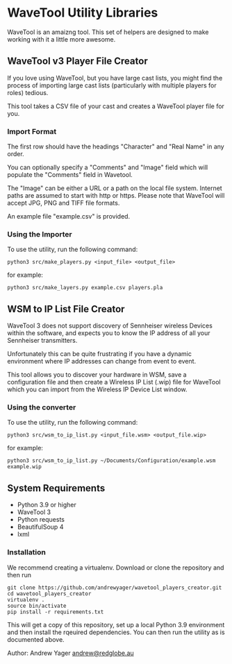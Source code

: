 # WaveTool Utility Libraries

WaveTool is an amaizng tool. This set of helpers are designed to make working
with it a little more awesome.

## WaveTool v3 Player File Creator

If you love using WaveTool, but you have large cast lists, you
might find the process of importing large cast lists (particularly with
multiple players for roles) tedious.

This tool takes a CSV file of your cast and creates a WaveTool player
file for you.

### Import Format

The first row should have the headings "Character" and "Real Name" in any
order.

You can optionally specify a "Comments" and "Image" field which will populate
the "Comments" field in Wavetool.

The "Image" can be either a URL or a path on the local file system. Internet
paths are assumed to start with http or https. Please note that WaveTool will
accept JPG, PNG and TIFF file formats.

An example file "example.csv" is provided.

### Using the Importer

To use the utility, run the following command:

	python3 src/make_players.py <input_file> <output_file>

for example:

	python3 src/make_layers.py example.csv players.pla

## WSM to IP List File Creator

WaveTool 3 does not support discovery of Sennheiser wireless Devices within the
software, and expects you to know the IP address of all your Sennheiser transmitters.

Unfortunately this can be quite frustrating if you have a dynamic environment
where IP addresses can change from event to event.

This tool allows you to discover your hardware in WSM, save a configuration file
and then create a Wireless IP List (.wip) file for WaveTool which you can import
from the Wireless IP Device List window.

### Using the converter

To use the utility, run the following command:

	python3 src/wsm_to_ip_list.py <input_file.wsm> <output_file.wip>

for example:

	python3 src/wsm_to_ip_list.py ~/Documents/Configuration/example.wsm example.wip


## System Requirements

* Python 3.9 or higher
* WaveTool 3
* Python requests
* BeautifulSoup 4
* lxml

### Installation

We recommend creating a virtualenv. Download or clone the repository and then run

	git clone https://github.com/andrewyager/wavetool_players_creator.git
	cd wavetool_players_creator
	virtualenv .
	source bin/activate
	pip install -r requirements.txt

This will get a copy of this repository, set up a local Python 3.9 environment
and then install the rqeuired dependencies. You can then run the utility as
is documented above.

Author: Andrew Yager <andrew@redglobe.au>

